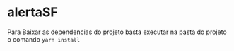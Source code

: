 # alertaSF

Para Baixar as dependencias do projeto basta executar na pasta do projeto o comando ``` yarn install ```
